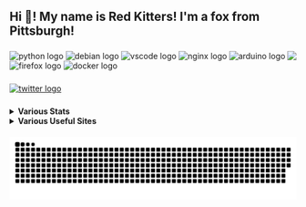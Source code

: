 <h2 align="left">Hi 👋! My name is Red Kitters! I'm a fox from Pittsburgh! </h2>

###

<img align="right" height="150" src="https://avatars.githubusercontent.com/u/23389169?v=4.png"  />

###

<div align="left">
  <img src="https://cdn.jsdelivr.net/gh/devicons/devicon/icons/python/python-original.svg" height="30" width="42" alt="python logo"  />
  <img src="https://cdn.jsdelivr.net/gh/devicons/devicon/icons/debian/debian-original.svg" height="30" width="42" alt="debian logo"  />
  <img src="https://cdn.jsdelivr.net/gh/devicons/devicon/icons/vscode/vscode-original.svg" height="30" width="42" alt="vscode logo"  />
  <img src="https://cdn.jsdelivr.net/gh/devicons/devicon/icons/nginx/nginx-original.svg" height="30" width="42" alt="nginx logo"  />
  <img src="https://cdn.jsdelivr.net/gh/devicons/devicon/icons/arduino/arduino-original.svg" height="30" width="42" alt="arduino logo"  />
  <img src="https://cdn.jsdelivr.net/gh/devicons/devicon/icons/firefox/firefox-original.svg" height="30" width="42" alt="firefox logo"  />
  <img src="https://cdn.jsdelivr.net/gh/devicons/devicon/icons/docker/docker-original.svg" height="30" width="42" alt="docker logo"  />
</div>

###

<div align="left">
  <a href="https://twitter.com/@LakesideMiners" target="_blank">
    <img src="https://img.shields.io/static/v1?message=Twitter&logo=twitter&label=&color=1DA1F2&logoColor=white&labelColor=&style=for-the-badge" height="30" alt="twitter logo"  />
  </a>
</div>

###
<details>
 <summary><b>Various Stats</b></summary>


<!--START_SECTION:waka-->
![Code Time](http://img.shields.io/badge/Code%20Time-138%20hrs%2049%20mins-blue)

![Profile Views](http://img.shields.io/badge/Profile%20Views-2-blue)

**This Week I Spent My Time On** 

```text
⌚︎ Time Zone: America/New_York

Programming Languages: 
Python                   38 mins             ███████████░░░░░░░░░░░░░░   45.21% 
INI                      36 mins             ██████████░░░░░░░░░░░░░░░   42.36% 
JSON                     5 mins              █░░░░░░░░░░░░░░░░░░░░░░░░   6.8% 
C++                      4 mins              █░░░░░░░░░░░░░░░░░░░░░░░░   5.35% 
Git                      0 secs              ░░░░░░░░░░░░░░░░░░░░░░░░░   0.15%

Editors: 
VS Code                  1 hr 25 mins        █████████████████████████   100.0%

Projects: 
OpenIris                 44 mins             █████████████░░░░░░░░░░░░   52.77% 
ZappyOSC                 40 mins             ███████████░░░░░░░░░░░░░░   47.23%

```

**I Mostly Code in Python** 

```text
Python                   17 repos            ██████████░░░░░░░░░░░░░░░   41.46% 
HTML                     8 repos             █████░░░░░░░░░░░░░░░░░░░░   19.51% 
JavaScript               5 repos             ███░░░░░░░░░░░░░░░░░░░░░░   12.2% 
C++                      2 repos             █░░░░░░░░░░░░░░░░░░░░░░░░   4.88% 
Vue                      1 repo              ░░░░░░░░░░░░░░░░░░░░░░░░░   2.44%

```



 Last Updated on 28/03/2023 18:36:24 UTC
<!--END_SECTION:waka-->


</details>
<details>
  <summary><b>Various Useful Sites</b></summary>
  
  [Grep.App](https://grep.app/) - Bulk serach git repos, regex support.
  
  [Oh Shit Git!](https://ohshitgit.com/) - For when Git makes you go "Oh Shit!"
  
</details>
  
<br clear="both">

<img src="https://raw.githubusercontent.com/LakesideMiners/LakesideMiners/output/github-contribution-grid-snake-dark.svg" align="center"/>

###
